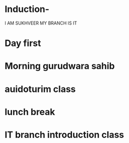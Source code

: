# Induction-
I AM SUKHVEER MY BRANCH IS IT
# Day first
# Morning gurudwara sahib
# auidoturim class
# lunch break
# IT branch introduction class 
